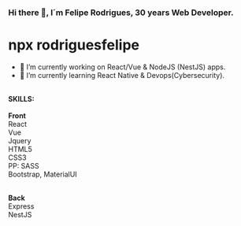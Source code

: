 ### Hi there 👋, I´m Felipe Rodrigues, 30 years Web Developer.
# npx rodriguesfelipe #

- 🔭 I’m currently working on React/Vue & NodeJS (NestJS) apps.
- 🌱 I’m currently learning React Native & Devops(Cybersecurity).
<br>
<b> SKILLS: </b> <br><br>
  <b> Front </b> <br>
    React <br>
    Vue <br>
    Jquery <br>
    HTML5 <br>
    CSS3 <br>
    PP: SASS <br>
    Bootstrap, MaterialUI <br><br>
    
   <b>Back  </b><br>
    Express <br>
    NestJS <br>
